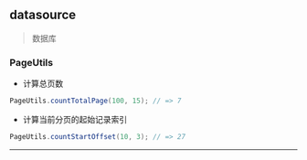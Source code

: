 ## datasource

> 数据库

### PageUtils

- 计算总页数

``` java
PageUtils.countTotalPage(100, 15); // => 7
```

- 计算当前分页的起始记录索引

``` java
PageUtils.countStartOffset(10, 3); // => 27
```

---



